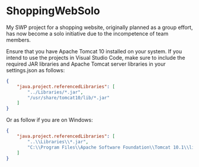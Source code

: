 # ShoppingWebSolo
My SWP project for a shopping website, originally planned as a group effort, has now become a solo initiative due to the incompetence of team members.

Ensure that you have Apache Tomcat 10 installed on your system. If you intend to use the projects in Visual Studio Code, make sure to include the required JAR libraries and Apache Tomcat server libraries in your settings.json as follows:

```json
{
    "java.project.referencedLibraries": [
        "../Libraries/*.jar",
        "/usr/share/tomcat10/lib/*.jar"
    ]
}
```

Or as follow if you are on Windows:

```json
{
    "java.project.referencedLibraries": [
        "..\\Libraries\\*.jar",
        "C:\\Program Files\\Apache Software Foundation\\Tomcat 10.1\\lib\\*.jar"
    ]
}
```
